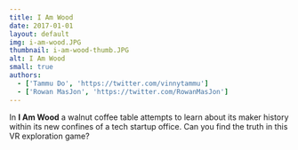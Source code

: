 ```yaml
---
title: I Am Wood
date: 2017-01-01
layout: default
img: i-am-wood.JPG
thumbnail: i-am-wood-thumb.JPG
alt: I Am Wood
small: true
authors:
  - ['Tammu Do', 'https://twitter.com/vinnytammu']
  - ['Rowan MasJon', 'https://twitter.com/RowanMasJon']
---
```

In <b>I Am Wood</b> a walnut coffee table attempts to learn about its maker history within its new confines of a tech startup office. Can you find the truth in this VR exploration game?
